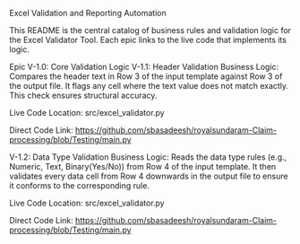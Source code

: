 Excel Validation and Reporting Automation

This README is the central catalog of business rules and validation logic for the Excel Validator Tool. Each epic links to the live code that implements its logic.

Epic V-1.0: Core Validation Logic
V-1.1: Header Validation
Business Logic: Compares the header text in Row 3 of the input template against Row 3 of the output file. It flags any cell where the text value does not match exactly. This check ensures structural accuracy.

Live Code Location: src/excel_validator.py

Direct Code Link: https://github.com/sbasadeesh/royalsundaram-Claim-processing/blob/Testing/main.py

V-1.2: Data Type Validation
Business Logic: Reads the data type rules (e.g., Numeric, Text, Binary(Yes/No)) from Row 4 of the input template. It then validates every data cell from Row 4 downwards in the output file to ensure it conforms to the corresponding rule.

Live Code Location: src/excel_validator.py

Direct Code Link: https://github.com/sbasadeesh/royalsundaram-Claim-processing/blob/Testing/main.py
